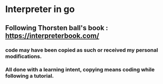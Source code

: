  # Interpreter in go
 
## Following Thorsten ball's book : https://interpreterbook.com/
 
### code may have been copied as such or received my personal modifications.
### All done with a learning intent, copying means coding while following a tutorial.